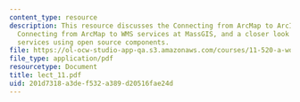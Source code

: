 ```yaml
---
content_type: resource
description: This resource discusses the Connecting from ArcMap to ArcIMS map services,
  Connecting from ArcMap to WMS services at MassGIS, and a closer look at web mapping
  services using open source components.
file: https://ol-ocw-studio-app-qa.s3.amazonaws.com/courses/11-520-a-workshop-on-geographic-information-systems-fall-2005/201d7318a3def532a389d20516fae24d_lect_11.pdf
file_type: application/pdf
resourcetype: Document
title: lect_11.pdf
uid: 201d7318-a3de-f532-a389-d20516fae24d
---
```

